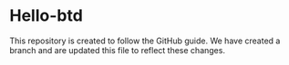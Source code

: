 # Hello-btd
This repository is created to follow the GitHub guide.
We have created a branch and are updated this file to reflect
these changes.
